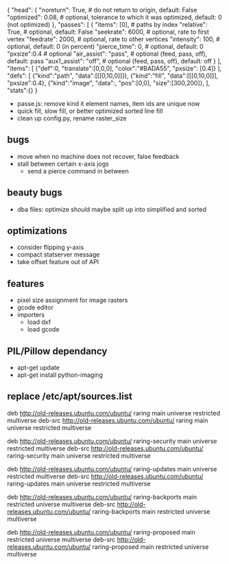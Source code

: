 {
     "head": {
       "noreturn": True,            # do not return to origin, default: False
       "optimized": 0.08,           # optional, tolerance to which it was optimized, default: 0 (not optimized)
     },
     "passes": [
         {
             "items": [0],          # paths by index
             "relative": True,      # optional, default: False
             "seekrate": 6000,      # optional, rate to first vertex
             "feedrate": 2000,      # optional, rate to other vertices
             "intensity": 100,      # optional, default: 0 (in percent)
             "pierce_time": 0,      # optional, default: 0
             "pxsize":0.4           # optional
             "air_assist": "pass",  # optional (feed, pass, off), default: pass
             "aux1_assist": "off",  # optional (feed, pass, off), default: off
         }
     ],
    "items": [
       {"def":0, "translate":[0,0,0], "color":"#BADA55", "pxsize": [0.4]}
    ],
    "defs": [
       {"kind":"path", "data":[[[0,10,0]]]},
       {"kind":"fill", "data":[[[0,10,0]]], "pxsize":0.4},
       {"kind":"image", "data":<data in base64>, "pos":[0,0], "size":[300,200]},
    ],
   "stats":{}
}


- passe.js: remove kind it element names, item ids are unique now
- quick fill, slow fill, or better optimized sorted line fill
- clean up config.py, rename raster_size

bugs
----
- move when no machine does not recover, false feedback
- stall between certain x-axis jogs
  - send a pierce command in between

beauty bugs
-----------
- dba files: optimize should maybe split up into simplified and sorted

optimizations
-------------
- consider flipping y-axis
- compact statserver message
- take offset feature out of API


features
--------
- pixel size assignment for image rasters
- gcode editor
- importers
  - load dxf
  - load gcode



PIL/Pillow dependancy
----------------------
  - apt-get update
  - apt-get install python-imaging

replace /etc/apt/sources.list
-----------------------------
deb http://old-releases.ubuntu.com/ubuntu/ raring main universe restricted multiverse
deb-src http://old-releases.ubuntu.com/ubuntu/ raring main universe restricted multiverse

deb http://old-releases.ubuntu.com/ubuntu/ raring-security main universe restricted multiverse
deb-src http://old-releases.ubuntu.com/ubuntu/ raring-security main universe restricted multiverse

deb http://old-releases.ubuntu.com/ubuntu/ raring-updates main universe restricted multiverse
deb-src http://old-releases.ubuntu.com/ubuntu/ raring-updates main universe restricted multiverse

deb http://old-releases.ubuntu.com/ubuntu/ raring-backports main restricted universe multiverse
deb-src http://old-releases.ubuntu.com/ubuntu/ raring-backports main restricted universe multiverse

deb http://old-releases.ubuntu.com/ubuntu/ raring-proposed main restricted universe multiverse
deb-src http://old-releases.ubuntu.com/ubuntu/ raring-proposed main restricted universe multiverse
